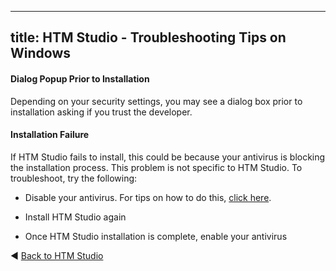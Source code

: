   ---
title: HTM Studio - Troubleshooting Tips on Windows
---

#### Dialog Popup Prior to Installation

Depending on your security settings, you may see a dialog box prior to
installation asking if you trust the developer. 

#### Installation Failure

If HTM Studio fails to install, this could be because your antivirus is
blocking the installation process. This problem is not specific to HTM
Studio. To troubleshoot, try the following:

-   Disable your antivirus. For tips on how to do this, [click
    here](http://www.computerhope.com/issues/ch000864.htm). 

-   Install HTM Studio again

-   Once HTM Studio installation is complete, enable your antivirus

◄ [Back to HTM Studio](/machine-intelligence-technology/htm-studio/)
